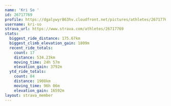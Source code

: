 ```yaml
---
name: 'Kri So '
id: 26717769
profile: https://dgalywyr863hv.cloudfront.net/pictures/athletes/26717769/7761026/14/large.jpg
username: kri-so
strava_url: https://www.strava.com/athletes/26717769
stats:
  biggest_ride_distance: 175.67km
  biggest_climb_elevation_gain: 1809m
  recent_ride_totals:
    count: 17
    distance: 534.23km
    moving_time: 24h 57m
    elevation_gain: 3792m
  ytd_ride_totals:
    count: 84
    distance: 1908km
    moving_time: 96h 06m
    elevation_gain: 16592m
layout: strava_member
--- 
```

